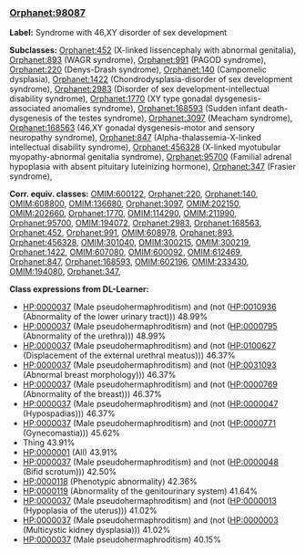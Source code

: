 
### [Orphanet:98087](http://www.orpha.net/ORDO/Orphanet_98087)
**Label:** Syndrome with 46,XY disorder of sex development

**Subclasses:** [Orphanet:452](http://www.orpha.net/ORDO/Orphanet_452) (X-linked lissencephaly with abnormal genitalia), [Orphanet:893](http://www.orpha.net/ORDO/Orphanet_893) (WAGR syndrome), [Orphanet:991](http://www.orpha.net/ORDO/Orphanet_991) (PAGOD syndrome), [Orphanet:220](http://www.orpha.net/ORDO/Orphanet_220) (Denys-Drash syndrome), [Orphanet:140](http://www.orpha.net/ORDO/Orphanet_140) (Campomelic dysplasia), [Orphanet:1422](http://www.orpha.net/ORDO/Orphanet_1422) (Chondrodysplasia-disorder of sex development syndrome), [Orphanet:2983](http://www.orpha.net/ORDO/Orphanet_2983) (Disorder of sex development-intellectual disability syndrome), [Orphanet:1770](http://www.orpha.net/ORDO/Orphanet_1770) (XY type gonadal dysgenesis-associated anomalies syndrome), [Orphanet:168593](http://www.orpha.net/ORDO/Orphanet_168593) (Sudden infant death-dysgenesis of the testes syndrome), [Orphanet:3097](http://www.orpha.net/ORDO/Orphanet_3097) (Meacham syndrome), [Orphanet:168563](http://www.orpha.net/ORDO/Orphanet_168563) (46,XY gonadal dysgenesis-motor and sensory neuropathy syndrome), [Orphanet:847](http://www.orpha.net/ORDO/Orphanet_847) (Alpha-thalassemia-X-linked intellectual disability syndrome), [Orphanet:456328](http://www.orpha.net/ORDO/Orphanet_456328) (X-linked myotubular myopathy-abnormal genitalia syndrome), [Orphanet:95700](http://www.orpha.net/ORDO/Orphanet_95700) (Familial adrenal hypoplasia with absent pituitary luteinizing hormone), [Orphanet:347](http://www.orpha.net/ORDO/Orphanet_347) (Frasier syndrome), 

**Corr. equiv. classes:** [OMIM:600122](http://purl.obolibrary.org/obo/OMIM_600122), [Orphanet:220](http://www.orpha.net/ORDO/Orphanet_220), [Orphanet:140](http://www.orpha.net/ORDO/Orphanet_140), [OMIM:608800](http://purl.obolibrary.org/obo/OMIM_608800), [OMIM:136680](http://purl.obolibrary.org/obo/OMIM_136680), [Orphanet:3097](http://www.orpha.net/ORDO/Orphanet_3097), [OMIM:202150](http://purl.obolibrary.org/obo/OMIM_202150), [OMIM:202660](http://purl.obolibrary.org/obo/OMIM_202660), [Orphanet:1770](http://www.orpha.net/ORDO/Orphanet_1770), [OMIM:114290](http://purl.obolibrary.org/obo/OMIM_114290), [OMIM:211990](http://purl.obolibrary.org/obo/OMIM_211990), [Orphanet:95700](http://www.orpha.net/ORDO/Orphanet_95700), [OMIM:194072](http://purl.obolibrary.org/obo/OMIM_194072), [Orphanet:2983](http://www.orpha.net/ORDO/Orphanet_2983), [Orphanet:168563](http://www.orpha.net/ORDO/Orphanet_168563), [Orphanet:452](http://www.orpha.net/ORDO/Orphanet_452), [Orphanet:991](http://www.orpha.net/ORDO/Orphanet_991), [OMIM:608978](http://purl.obolibrary.org/obo/OMIM_608978), [Orphanet:893](http://www.orpha.net/ORDO/Orphanet_893), [Orphanet:456328](http://www.orpha.net/ORDO/Orphanet_456328), [OMIM:301040](http://purl.obolibrary.org/obo/OMIM_301040), [OMIM:300215](http://purl.obolibrary.org/obo/OMIM_300215), [OMIM:300219](http://purl.obolibrary.org/obo/OMIM_300219), [Orphanet:1422](http://www.orpha.net/ORDO/Orphanet_1422), [OMIM:607080](http://purl.obolibrary.org/obo/OMIM_607080), [OMIM:600092](http://purl.obolibrary.org/obo/OMIM_600092), [OMIM:612469](http://purl.obolibrary.org/obo/OMIM_612469), [Orphanet:847](http://www.orpha.net/ORDO/Orphanet_847), [Orphanet:168593](http://www.orpha.net/ORDO/Orphanet_168593), [OMIM:602196](http://purl.obolibrary.org/obo/OMIM_602196), [OMIM:233430](http://purl.obolibrary.org/obo/OMIM_233430), [OMIM:194080](http://purl.obolibrary.org/obo/OMIM_194080), [Orphanet:347](http://www.orpha.net/ORDO/Orphanet_347), 

**Class expressions from DL-Learner:**

- [HP:0000037](http://purl.obolibrary.org/obo/HP_0000037) (Male pseudohermaphroditism) and (not ([HP:0010936](http://purl.obolibrary.org/obo/HP_0010936) (Abnormality of the lower urinary tract))) 48.99%
- [HP:0000037](http://purl.obolibrary.org/obo/HP_0000037) (Male pseudohermaphroditism) and (not ([HP:0000795](http://purl.obolibrary.org/obo/HP_0000795) (Abnormality of the urethra))) 48.99%
- [HP:0000037](http://purl.obolibrary.org/obo/HP_0000037) (Male pseudohermaphroditism) and (not ([HP:0100627](http://purl.obolibrary.org/obo/HP_0100627) (Displacement of the external urethral meatus))) 46.37%
- [HP:0000037](http://purl.obolibrary.org/obo/HP_0000037) (Male pseudohermaphroditism) and (not ([HP:0031093](http://purl.obolibrary.org/obo/HP_0031093) (Abnormal breast morphology))) 46.37%
- [HP:0000037](http://purl.obolibrary.org/obo/HP_0000037) (Male pseudohermaphroditism) and (not ([HP:0000769](http://purl.obolibrary.org/obo/HP_0000769) (Abnormality of the breast))) 46.37%
- [HP:0000037](http://purl.obolibrary.org/obo/HP_0000037) (Male pseudohermaphroditism) and (not ([HP:0000047](http://purl.obolibrary.org/obo/HP_0000047) (Hypospadias))) 46.37%
- [HP:0000037](http://purl.obolibrary.org/obo/HP_0000037) (Male pseudohermaphroditism) and (not ([HP:0000771](http://purl.obolibrary.org/obo/HP_0000771) (Gynecomastia))) 45.62%
- Thing 43.91%
- [HP:0000001](http://purl.obolibrary.org/obo/HP_0000001) (All) 43.91%
- [HP:0000037](http://purl.obolibrary.org/obo/HP_0000037) (Male pseudohermaphroditism) and (not ([HP:0000048](http://purl.obolibrary.org/obo/HP_0000048) (Bifid scrotum))) 42.50%
- [HP:0000118](http://purl.obolibrary.org/obo/HP_0000118) (Phenotypic abnormality) 42.36%
- [HP:0000119](http://purl.obolibrary.org/obo/HP_0000119) (Abnormality of the genitourinary system) 41.64%
- [HP:0000037](http://purl.obolibrary.org/obo/HP_0000037) (Male pseudohermaphroditism) and (not ([HP:0000013](http://purl.obolibrary.org/obo/HP_0000013) (Hypoplasia of the uterus))) 41.02%
- [HP:0000037](http://purl.obolibrary.org/obo/HP_0000037) (Male pseudohermaphroditism) and (not ([HP:0000003](http://purl.obolibrary.org/obo/HP_0000003) (Multicystic kidney dysplasia))) 41.02%
- [HP:0000037](http://purl.obolibrary.org/obo/HP_0000037) (Male pseudohermaphroditism) 40.15%


